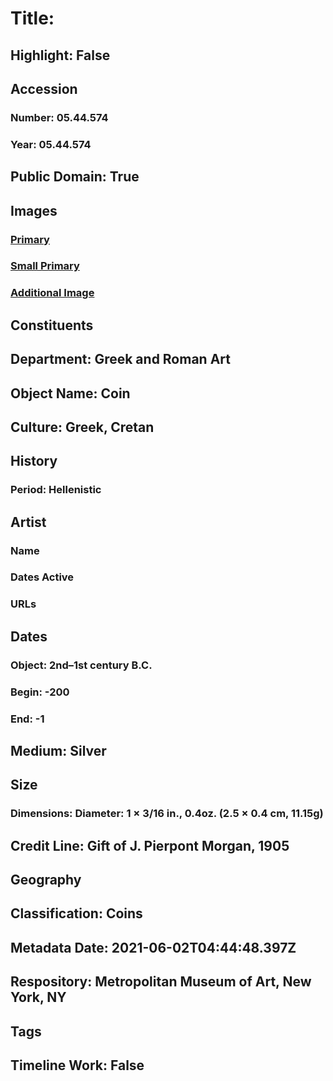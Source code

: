 # Title: 
## Highlight: False
## Accession
### Number: 05.44.574
### Year: 05.44.574
## Public Domain: True
## Images
### [Primary](https://images.metmuseum.org/CRDImages/gr/original/DP257892.jpg)
### [Small Primary](https://images.metmuseum.org/CRDImages/gr/web-large/DP257892.jpg)
### [Additional Image](https://images.metmuseum.org/CRDImages/gr/original/DP257902.jpg)
## Constituents
## Department: Greek and Roman Art
## Object Name: Coin
## Culture: Greek, Cretan
## History
### Period: Hellenistic
## Artist
### Name
### Dates Active
### URLs
## Dates
### Object: 2nd–1st century B.C.
### Begin: -200
### End: -1
## Medium: Silver
## Size
### Dimensions: Diameter: 1 × 3/16 in., 0.4oz. (2.5 × 0.4 cm, 11.15g)
## Credit Line: Gift of J. Pierpont Morgan, 1905
## Geography
## Classification: Coins
## Metadata Date: 2021-06-02T04:44:48.397Z
## Respository: Metropolitan Museum of Art, New York, NY
## Tags
## Timeline Work: False